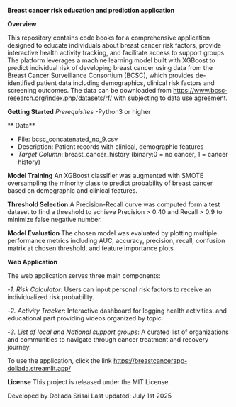 ******Breast cancer risk education and prediction application******

**Overview**

This repository contains code books for a comprehensive application designed to educate individuals about breast cancer risk factors, provide interactive health activity tracking, and facilitate access to support groups. The platform leverages a machine learning model built with XGBoost to predict individual risk of developing breast cancer using data from the Breast Cancer Surveillance Consortium (BCSC), which provides de-identified patient data including demographics, clinical risk factors and screening outcomes. The data can be downloaded from https://www.bcsc-research.org/index.php/datasets/rf/ with subjecting to data use agreement.

**Getting Started**
*Prerequisites*
-Python3 or higher

** Data**
- File: bcsc_concatenated_no_9.csv
- Description: Patient records with clinical, demographic features
- *Target Column*: breast_cancer_history (binary:0 = no cancer, 1 = cancer history)

**Model Training**
An XGBoost classifier was augmented with SMOTE oversampling the minority class to predict probability of breast cancer based on demographic and clinical features.

**Threshold Selection**
A Precision-Recall curve was computed form a test dataset to find a threshold to achieve Precision > 0.40 and Recall > 0.9 to minimize false negative number.

**Model Evaluation**
The chosen model was evaluated by plotting multiple performance metrics including AUC, accuracy, precision, recall, confusion matrix at chosen threshold, and feature importance plots

**Web Application**

The web application serves three main components:

-*1. Risk Calculator*: Users can input personal risk factors to receive an individualized risk probability.

-*2. Activity Tracker*: Interactive dashboard for logging health activities. and educational part providing videos organized by topic.

-*3. List of local and National support groups*: A curated list of organizations and communities to navigate through cancer treatment and recovery journey.

To use the application, click the link https://breastcancerapp-dollada.streamlit.app/


****License****
This project is released under the MIT License.

Developed by Dollada Srisai
Last updated: July 1st 2025